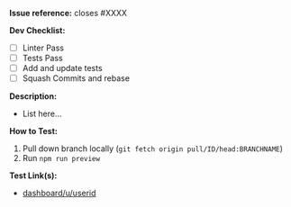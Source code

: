 <!---
## Pull Request template
Please, go through these steps before you submit a PR.

1. Make sure that your PR is not a duplicate.
2. If not, then make sure that:

  2.1. You have done your changes in a separate branch. Branches MUST have descriptive names that start with either the `fix/` or `feature/` prefixes. Good examples are: `fix/signin-issue` or `feature/issue-templates`.

  2.2. You have a descriptive commit message with a short title (first line).

  2.3. You have only one commit (if not, squash them into one commit).

  2.4. `npm test` doesn't throw any error. If it does, fix them first and amend your commit (`git commit --amend`).

3. **After** these steps, you're ready to open a pull request.

  3.1. Your pull request MUST NOT target the `master` branch on this repository. You probably want to target `staging` instead.

  3.2. Give a descriptive title to your PR.

  3.3. Provide a description of your changes.

  3.4. Put `**Issue:** #XXXX` in your comment to auto-close the issue that your PR fixes (if such).

IMPORTANT: Please review the [CONTRIBUTING.md](../CONTRIBUTING.md) file for detailed contributing guidelines.
-->
**Issue reference:** closes #XXXX

**Dev Checklist:**
- [ ] Linter Pass
- [ ] Tests Pass
- [ ] Add and update tests
- [ ] Squash Commits and rebase

**Description:**
- List here...

**How to Test:**

1. Pull down branch locally (`git fetch origin pull/ID/head:BRANCHNAME`)
2. Run `npm run preview`

**Test Link(s):**
- [dashboard/u/userid](localhost:8080/dashboard/u/debby123)
